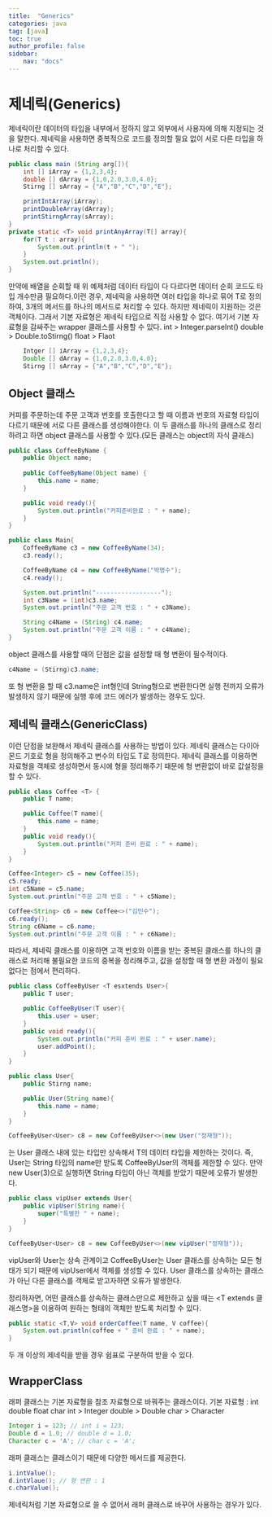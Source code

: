 ```yaml
---
title:  "Generics"
categories: java
tag: [java]
toc: true
author_profile: false
sidebar:
    nav: "docs"
--- 
```


# 제네릭(Generics)
제네릭이란 데이터의 타입을 내부에서 정하지 않고 외부에서 사용자에 의해 지정되는 것을 말한다.
제네릭을 사용하면 중복적으로 코드를 정의할 필요 없이 서로 다른 타입을 하나로 처리할 수 있다.
```java
public class main (String arg[]){
    int [] iArray = {1,2,3,4};
    double [] dArray = {1,0,2.0,3.0,4.0};
    Stirng [] sArray = {"A","B","C","D","E"};

    printIntArray(iArray);
    printDoubleArray(dArray);
    printStirngArray(sArray);
}
private static <T> void printAnyArray(T[] array){
    for(T t : array){
        System.out.println(t + " ");
    }
    System.out.println();
}
```
만약에 배열을 순회할 때 위 예제처럼 데이터 타입이 다 다르다면 데이터 순회 코드도 타입 개수만큼 필요하다.이런 경우, 제네릭을 사용하면 여러 타입을 하나로 묶어 T로 정의하여, 3개의 메서드를 하나의 메서드로 처리할 수 있다.
하지만 제네릭이 지원하는 것은 객체이다. 그래서 기본 자료형은 제네릭 타입으로 직접 사용할 수 없다. 여기서 기본 자료형을 감싸주는 wrapper 클래스를 사용할 수 있다.
int > Integer.parseInt()
double > Double.toStirng()
float > Flaot
```java
    Intger [] iArray = {1,2,3,4};
    Double [] dArray = {1,0,2.0,3.0,4.0};
    Stirng [] sArray = {"A","B","C","D","E"};
```

## Object 클래스
커피를 주문하는데 주문 고객과 번호를 호출한다고 할 때 이름과 번호의 자료형 타입이 다르기 때문에 서로 다른 클래스를 생성해야한다. 이 두 클래스를 하나의 클래스로 정리하려고 하면 object 클래스를 사용할 수 있다.(모든 클래스는 object의 자식 클래스)
```java
public class CoffeeByName {
    public Object name;
    
    public CoffeeByName(Object name) {
        this.name = name;
    }

    public void ready(){
        System.out.println("커피준비완료 : " + name);
    }
}
```
```java
public class Main{
    CoffeeByName c3 = new CoffeeByName(34);
    c3.ready();

    CoffeeByName c4 = new CoffeeByName("박명수");
    c4.ready();

    System.out.println("------------------");
    int c3Name = (int)c3.name;
    System.out.println("주문 고객 번호 : " + c3Name);

    String c4Name = (String) c4.name;
    System.out.println("주문 고객 이름 : " + c4Name);
}
```
object 클래스를 사용할 때의 단점은 값을 설정할 때 형 변환이 필수적이다.
```java
c4Name = (Stirng)c3.name;
```
또 형 변환을 할 때 c3.name은 int형인데 String형으로 변환한다면 실행 전까지 오류가 발생하지 않기 때문에 실행 후에 코드 에러가 발생하는 경우도 있다.

## 제네릭 클래스(GenericClass)
이런 단점을 보완해서 제네릭 클래스를 사용하는 방법이 있다. 제네릭 클래스는 다이아몬드 기호로 형을 정의해주고 변수의 타입도 T로 정의한다.
제네릭 클래스를 이용하면 자료형을 객체로 생성하면서 동시에 형을 정리해주기 때문에 형 변환없이 바로 값설정을 할 수 있다.

```java
public class Coffee <T> {
    public T name;

    public Coffee(T name){
        this.name = name;
    }
    public void ready(){
        System.out.println("커피 준비 완료 : " + name);
    }
}
```
```java
Coffee<Integer> c5 = new Coffee(35);
c5.ready;
int c5Name = c5.name;
System.out.println("주문 고객 번호 : " + c5Name);

Coffee<String> c6 = new Coffee<>("김민수");
c6.ready();
String c6Name = c6.name;
System.out.println("주문 고객 이름 : " + c6Name);
```
따라서, 제네릭 클래스를 이용하면 고객 번호와 이름을 받는 중복된 클래스를 하나의 클래스로 처리해 불필요한 코드의 중복을 정리해주고, 값을 설정할 때 형 변환 과정이 필요 없다는 점에서 편리하다.


```java
public class CoffeeByUser <T esxtends User>{
    public T user;

    public CoffeeByUser(T user){
        this.user = user;
    }
    public void ready(){
        System.out.println("커피 준비 완료 : " + user.name);
        user.addPoint();
    }
}
```
```java
public class User{
    public Stirng name;

    public User(String name){
        this.name = name;
    }
}
```
```java
CoffeeByUser<User> c8 = new CoffeeByUser<>(new User("정재형"));
```
<T extends User>는 User 클래스 내에 있는 타입만 상속해서 T의 데이터 타입을 제한하는 것이다. 즉, User는 String 타입의 name만 받도록 CoffeeByUser의 객체를 제한할 수 있다. 만약 new User(3)으로 실행하면 String 타입이 아닌 객체를 받았기 때문에 오류가 발생한다.

```java
public class vipUser extends User{
    public vipUser(String name){
        super("특별한 " + name);
    }
}
```

```java
CoffeeByUser<User> c8 = new CoffeeByUser<>(new vipUser("정재형"));
```
vipUser와 User는 상속 관계이고 CoffeeByUser는 User 클래스를 상속하는 모든 형태가 되기 때문에 vipUser에서 객체를 생성할 수 있다. User 클래스를 상속하는 클래스가 아닌 다른 클래스를 객체로 받고자하면 오류가 발생한다.

정리하자면, 어떤 클래스를 상속하는 클래스만으로 제한하고 싶을 때는 <T extends 클래스명>을 이용하여 원하는 형태의 객체만 받도록 처리할 수 있다.
```java
public static <T,V> void orderCoffee(T name, V coffee){
    System.out.println(coffee + " 준비 완료 : " + name);
}
```
두 개 이상의 제네릭을 받을 경우 쉼표로 구분하여 받을 수 있다.

## WrapperClass
래퍼 클래스는 기본 자료형을 참조 자료형으로 바꿔주는 클래스이다.
기본 자료형 : int double float char
int > Integer
double > Double
char > Character
```java
Integer i = 123; // int i = 123;
Double d = 1.0; // double d = 1.0;
Character c = 'A'; // char c = 'A';
```

래퍼 클래스는 클래스이기 때문에 다양한 메서드를 제공한다.
```java
i.intValue();
d.intVlaue(); // 형 변환 : 1
c.charValue();
```
제네릭처럼 기본 자료형으로 쓸 수 없어서 래퍼 클래스로 바꾸어 사용하는 경우가 있다.